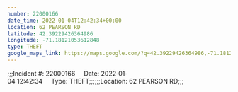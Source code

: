 ```yaml
---
number: 22000166
date_time: 2022-01-04T12:42:34+00:00
location: 62 PEARSON RD
latitude: 42.39229426364986
longitude: -71.18121053612848
type: THEFT
google_maps_link: https://maps.google.com/?q=42.39229426364986,-71.18121053612848
---
```


;;;Incident #: 22000166     Date: 2022‐01‐04 12:42:34     Type: THEFT;;;;;;Location: 62 PEARSON RD;;;
